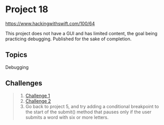 # Project 18

https://www.hackingwithswift.com/100/64

This project does not have a GUI and has limited content, the goal being practicing debugging. Published for the sake of completion.

## Topics

Debugging

## Challenges

>1. [Challenge 1](../39-Project18-Challenges1-2)
>2. [Challenge 2](../39-Project18-Challenges1-2)
>3. Go back to project 5, and try adding a conditional breakpoint to the start of the submit() method that pauses only if the user submits a word with six or more letters.
